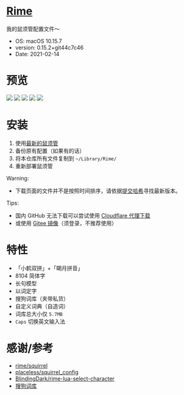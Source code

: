 # [Rime](https://github.com/LufsX/rime)

我的鼠须管配置文件～

- OS: macOS 10.15.7
- version: 0.15.2+git44c7c46
- Date: 2021-02-14

# 预览

![](https://cdn.jsdelivr.net/gh/lufsx/res@0.2.4/img/rime/p1.png)
![](https://cdn.jsdelivr.net/gh/lufsx/res@0.2.4/img/rime/p2.png)
![](https://cdn.jsdelivr.net/gh/lufsx/res@0.2.4/img/rime/p3.png)
![](https://cdn.jsdelivr.net/gh/lufsx/res@0.2.4/img/rime/p4.png)
![](https://cdn.jsdelivr.net/gh/lufsx/res@0.2.4/img/rime/p5.png)

# 安装

1. 使用[最新的鼠须管](https://dl.bintray.com/rime/squirrel/)
2. 备份原有配置（如果有的话）
3. 将本仓库所有文件复制到 `~/Library/Rime/`
4. 重新部署鼠须管

Warning:

- 下载页面的文件并不是按照时间排序，请依据[提交哈希](https://github.com/rime/squirrel/commits/master)寻找最新版本。

Tips:

- 国内 GitHub 无法下载可以尝试使用 [Cloudflare 代理下载](https://gh.isteed.cc/https://github.com/LufsX/rime/archive/master.zip)
- 或使用 [Gitee 镜像](https://gitee.com/LufsX/rime)（须登录，不推荐使用）

# 特性

- 「小鹤双拼」+「朙月拼音」
- 8104 简体字
- 长句模型
- 以词定字
- 搜狗词库（夹带私货）
- 自定义词典（自造词）
- 词库总大小仅 `5.7MB`
- `Caps` 切换英文输入法

# 感谢/参考

- [rime/squirrel](https://github.com/rime/squirrel)
- [placeless/squirrel_config](https://github.com/placeless/squirrel_config)
- [BlindingDark/rime-lua-select-character](https://github.com/BlindingDark/rime-lua-select-character)
- [搜狗词库](https://pinyin.sogou.com/dict/)
